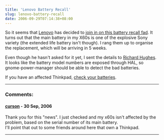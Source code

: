 ```yaml
---
title: 'Lenovo Battery Recall'
slug: lenovo-battery-recall
date: 2006-09-29T07:14:38+08:00
---
```


So it seems that [Lenovo](http://www.lenovo.com/) has decided to [join
in on this battery recall fad](http://www.lenovo.com/batteryprogram). It
turns out that the main battery in my X60s is one of the explosive Sony
variety (the extended life battery isn\'t though). I rang them up to
organise the replacement, which will be arriving in 5 weeks.

Even though he hasn\'t asked for it yet, I sent the details to [Richard
Hughes](http://hughsient.livejournal.com/). It looks like the battery
model numbers are exposed through HAL, so gnome-power-manager should be
able to detect the bad batteries.

If you have an affected Thinkpad, [check your
batteries](http://www.lenovo.com/batteryprogram).

---
### Comments:
#### [curson](http://www.the-shrike.net) - <time datetime="2006-09-30 21:29:59">30 Sep, 2006</time>

Thank you for this \"news\". I just checked and my x60s isn\'t affected
by the problem, based on the serial number of its main battery.\
I\'ll point that out to some friends around here that own a Thinkpad.

---
